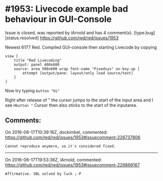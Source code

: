 
#1953: Livecode example bad behaviour in GUI-Console
================================================================================
Issue is closed, was reported by iArnold and has 4 comment(s).
[type.bug] [status.resolved]
<https://github.com/red/red/issues/1953>

Newest 6177 Red.
Compiled GUI-console then starting Livecode by copying 

``` Red
view [
    title "Red Livecoding"
    output: panel 400x600
    source: area 500x600 wrap font-name "Fixedsys" on-key-up [
        attempt [output/pane: layout/only load source/text]
    ]
]
```

Now try typing 
`button "Hi"`

Right after release of " the cursor jumps to the start of the input area and I see
`Hbutton "`
Cursor then also sticks to the start of the inputarea.



Comments:
--------------------------------------------------------------------------------

On 2016-06-17T10:39:16Z, dockimbel, commented:
<https://github.com/red/red/issues/1953#issuecomment-226737806>

    Cannot reproduce anymore, so it's considered fixed.

--------------------------------------------------------------------------------

On 2016-06-17T19:53:36Z, iArnold, commented:
<https://github.com/red/red/issues/1953#issuecomment-226866167>

    Affirmative. SBL solved by luck ;-P

